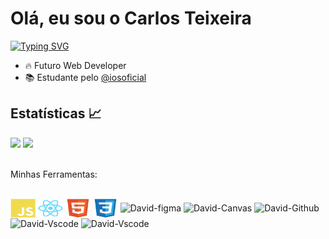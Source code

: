 # Olá, eu sou o Carlos Teixeira
[![Typing SVG](https://readme-typing-svg.demolab.com?font=Fira+Code&pause=1000&color=00F965&width=435&separator=%3C&lines=Olá%2C+sou+o+Carlos+Teixeira+;D)](https://git.io/typing-svg)

- 🔥 Futuro Web Developer
- 📚 Estudante pelo [@iosoficial](https://www.instagram.com/iosoficial/)

## Estatísticas 📈
<img height="170em" src="https://github-readme-stats.vercel.app/api?username=CarlosTeixeira67&show_icons=true&theme=midnight-purple&include_all_commits=true&count_private=true"/>
 <img height="170em" src="https://github-readme-stats.vercel.app/api/top-langs/?username=CarlosTeixeira67&layout=compact&langs_count=7&theme=midnight-purple"/>



<div style= "display: inline_block"> <br/>

Minhas Ferramentas:


<div style="display: inline_block"><br>
  <img align="center" alt="David-Js" height="30" width="40" src="https://raw.githubusercontent.com/devicons/devicon/master/icons/javascript/javascript-plain.svg">
  <img align="center" alt="David-React" height="30" width="40" src="https://raw.githubusercontent.com/devicons/devicon/master/icons/react/react-original.svg">
  <img align="center" alt="David-HTML" height="30" width="40" src="https://raw.githubusercontent.com/devicons/devicon/master/icons/html5/html5-original.svg">
  <img align="center" alt="David-CSS" height="30" width="40" src="https://raw.githubusercontent.com/devicons/devicon/master/icons/css3/css3-original.svg">
 

  <img align="center" alt="David-figma" height="30" width="40" src="https://cdn.jsdelivr.net/gh/devicons/devicon/icons/bootstrap/bootstrap-original-wordmark.svg"/>
  <img align="center" alt="David-Canvas" height="30" width="40" src="https://cdn.jsdelivr.net/gh/devicons/devicon/icons/canva/canva-original.svg" />
  <img align="center" alt="David-Github" height="30" width="40" src="https://cdn.jsdelivr.net/gh/devicons/devicon/icons/github/github-original.svg" />
  <img align="center" alt="David-Vscode" height="30" width="40" src="https://cdn.jsdelivr.net/gh/devicons/devicon/icons/vscode/vscode-original.svg" />
 
  <img align="center" alt="David-Vscode" height="30" width="40" src="https://cdn.jsdelivr.net/gh/devicons/devicon/icons/devicon/devicon-original.svg"/>

  </div>
